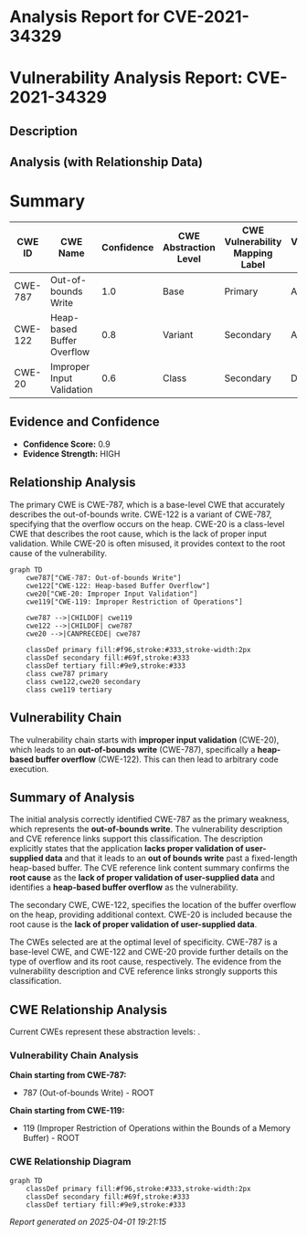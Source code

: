 # Analysis Report for CVE-2021-34329

# Vulnerability Analysis Report: CVE-2021-34329

## Description



## Analysis (with Relationship Data)

# Summary
| CWE ID | CWE Name | Confidence | CWE Abstraction Level | CWE Vulnerability Mapping Label | CWE-Vulnerability Mapping Notes |
|---|---|---|---|---|---|
| CWE-787 | Out-of-bounds Write | 1.0 | Base | Primary | Allowed |
| CWE-122 | Heap-based Buffer Overflow | 0.8 | Variant | Secondary | Allowed |
| CWE-20 | Improper Input Validation | 0.6 | Class | Secondary | Discouraged |

## Evidence and Confidence

*   **Confidence Score:** 0.9
*   **Evidence Strength:** HIGH

## Relationship Analysis
The primary CWE is CWE-787, which is a base-level CWE that accurately describes the out-of-bounds write. CWE-122 is a variant of CWE-787, specifying that the overflow occurs on the heap. CWE-20 is a class-level CWE that describes the root cause, which is the lack of proper input validation. While CWE-20 is often misused, it provides context to the root cause of the vulnerability.

```mermaid
graph TD
    cwe787["CWE-787: Out-of-bounds Write"]
    cwe122["CWE-122: Heap-based Buffer Overflow"]
    cwe20["CWE-20: Improper Input Validation"]
    cwe119["CWE-119: Improper Restriction of Operations"]
    
    cwe787 -->|CHILDOF| cwe119
    cwe122 -->|CHILDOF| cwe787
    cwe20 -->|CANPRECEDE| cwe787
    
    classDef primary fill:#f96,stroke:#333,stroke-width:2px
    classDef secondary fill:#69f,stroke:#333
    classDef tertiary fill:#9e9,stroke:#333
    class cwe787 primary
    class cwe122,cwe20 secondary
    class cwe119 tertiary
```

## Vulnerability Chain
The vulnerability chain starts with **improper input validation** (CWE-20), which leads to an **out-of-bounds write** (CWE-787), specifically a **heap-based buffer overflow** (CWE-122). This can then lead to arbitrary code execution.

## Summary of Analysis
The initial analysis correctly identified CWE-787 as the primary weakness, which represents the **out-of-bounds write**. The vulnerability description and CVE reference links support this classification. The description explicitly states that the application **lacks proper validation of user-supplied data** and that it leads to an **out of bounds write** past a fixed-length heap-based buffer. The CVE reference link content summary confirms the **root cause** as the **lack of proper validation of user-supplied data** and identifies a **heap-based buffer overflow** as the vulnerability.

The secondary CWE, CWE-122, specifies the location of the buffer overflow on the heap, providing additional context. CWE-20 is included because the root cause is the **lack of proper validation of user-supplied data**.

The CWEs selected are at the optimal level of specificity. CWE-787 is a base-level CWE, and CWE-122 and CWE-20 provide further details on the type of overflow and its root cause, respectively. The evidence from the vulnerability description and CVE reference links strongly supports this classification.


## CWE Relationship Analysis

Current CWEs represent these abstraction levels: .


### Vulnerability Chain Analysis

**Chain starting from CWE-787:**
- 787 (Out-of-bounds Write) - ROOT


**Chain starting from CWE-119:**
- 119 (Improper Restriction of Operations within the Bounds of a Memory Buffer) - ROOT



### CWE Relationship Diagram

```mermaid
graph TD
    classDef primary fill:#f96,stroke:#333,stroke-width:2px
    classDef secondary fill:#69f,stroke:#333
    classDef tertiary fill:#9e9,stroke:#333
```



*Report generated on 2025-04-01 19:21:15*
